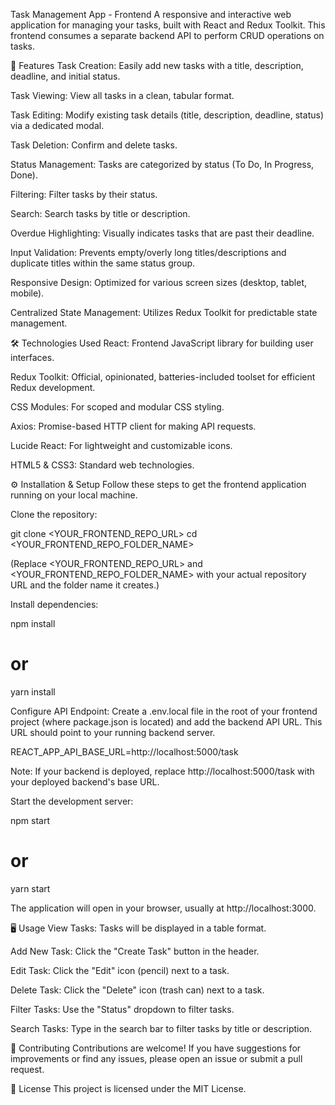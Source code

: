 Task Management App - Frontend
A responsive and interactive web application for managing your tasks, built with React and Redux Toolkit. This frontend consumes a separate backend API to perform CRUD operations on tasks.

🚀 Features
Task Creation: Easily add new tasks with a title, description, deadline, and initial status.

Task Viewing: View all tasks in a clean, tabular format.

Task Editing: Modify existing task details (title, description, deadline, status) via a dedicated modal.

Task Deletion: Confirm and delete tasks.

Status Management: Tasks are categorized by status (To Do, In Progress, Done).

Filtering: Filter tasks by their status.

Search: Search tasks by title or description.

Overdue Highlighting: Visually indicates tasks that are past their deadline.

Input Validation: Prevents empty/overly long titles/descriptions and duplicate titles within the same status group.

Responsive Design: Optimized for various screen sizes (desktop, tablet, mobile).

Centralized State Management: Utilizes Redux Toolkit for predictable state management.

🛠️ Technologies Used
React: Frontend JavaScript library for building user interfaces.

Redux Toolkit: Official, opinionated, batteries-included toolset for efficient Redux development.

CSS Modules: For scoped and modular CSS styling.

Axios: Promise-based HTTP client for making API requests.

Lucide React: For lightweight and customizable icons.

HTML5 & CSS3: Standard web technologies.

⚙️ Installation & Setup
Follow these steps to get the frontend application running on your local machine.

Clone the repository:

git clone <YOUR_FRONTEND_REPO_URL>
cd <YOUR_FRONTEND_REPO_FOLDER_NAME>

(Replace <YOUR_FRONTEND_REPO_URL> and <YOUR_FRONTEND_REPO_FOLDER_NAME> with your actual repository URL and the folder name it creates.)

Install dependencies:

npm install
# or
yarn install

Configure API Endpoint:
Create a .env.local file in the root of your frontend project (where package.json is located) and add the backend API URL. This URL should point to your running backend server.

REACT_APP_API_BASE_URL=http://localhost:5000/task

Note: If your backend is deployed, replace http://localhost:5000/task with your deployed backend's base URL.

Start the development server:

npm start
# or
yarn start

The application will open in your browser, usually at http://localhost:3000.

🖥️ Usage
View Tasks: Tasks will be displayed in a table format.

Add New Task: Click the "Create Task" button in the header.

Edit Task: Click the "Edit" icon (pencil) next to a task.

Delete Task: Click the "Delete" icon (trash can) next to a task.

Filter Tasks: Use the "Status" dropdown to filter tasks.

Search Tasks: Type in the search bar to filter tasks by title or description.

🤝 Contributing
Contributions are welcome! If you have suggestions for improvements or find any issues, please open an issue or submit a pull request.

📄 License
This project is licensed under the MIT License.
